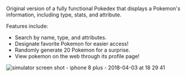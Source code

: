 
Original version of a fully functional Pokedex that displays a Pokemon's information, including type, stats, and attribute.

Features include:
- Search by name, type, and attributes.
- Designate favorite Pokemon for easier access!
- Randomly generate 20 Pokemon for a surprise.
- View pokemon on the web through its profile page!

![simulator screen shot - iphone 8 plus - 2018-04-03 at 18 29 41](https://user-images.githubusercontent.com/35559923/38283959-cdfd6fa4-376d-11e8-9710-1859ab05770f.png)
